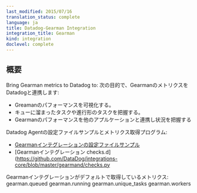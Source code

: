 ```yaml
---
last_modified: 2015/07/16
translation_status: complete
language: ja
title: Datadog-Gearman Integration
integration_title: Gearman
kind: integration
doclevel: complete
---
```


<!-- ## Overview


Bring Gearman metrics to Datadog to:

- Visualize Gearman performance.
- Know how many tasks are queued or running.
- Correlate the performance of Gearman with the rest of your applications. -->

## 概要


Bring Gearman metrics to Datadog to:
次の目的で、GearmanのメトリクスをDatadogと連携します:

* Greamanのパフォーマンスを可視化する。
* キューに溜まったタスクや進行形のタスクを把握する。
* Gearmanのパフォーマンスを他のアプルケーションと連携し状況を把握する


Datadog Agentの設定ファイルサンプルとメトリクス取得プログラム:

* [Gearmanインテグレーションの設定ファイルサンプル](https://github.com/DataDog/integrations-core/blob/master/gearmand/conf.yaml.example)
* [Gearmanインテグレーション checks.d](https://github.com/DataDog/integrations-core/blob/master/gearmand/checks.py


<!-- The following metrics are collected by default with the Gearman integration:

    gearman.queued
    gearman.running
    gearman.unique_tasks
    gearman.workers -->

Gearmanインテグレーションがデフォルトで取得しているメトリクス:
    gearman.queued
    gearman.running
    gearman.unique_tasks
    gearman.workers
